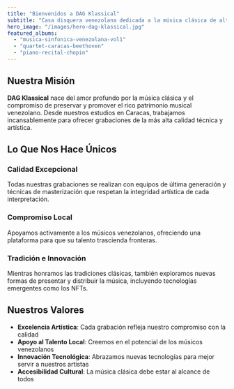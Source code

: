 ```yaml
---
title: "Bienvenidos a DAG Klassical"
subtitle: "Casa disquera venezolana dedicada a la música clásica de alta calidad. Descubre nuestra selección de artistas y grabaciones excepcionales."
hero_image: "/images/hero-dag-klassical.jpg"
featured_albums:
  - "musica-sinfonica-venezolana-vol1"
  - "quartet-caracas-beethoven"
  - "piano-recital-chopin"
---
```


## Nuestra Misión

**DAG Klassical** nace del amor profundo por la música clásica y el compromiso de preservar y promover el rico patrimonio musical venezolano. Desde nuestros estudios en Caracas, trabajamos incansablemente para ofrecer grabaciones de la más alta calidad técnica y artística.

## Lo Que Nos Hace Únicos

### Calidad Excepcional

Todas nuestras grabaciones se realizan con equipos de última generación y técnicas de masterización que respetan la integridad artística de cada interpretación.

### Compromiso Local

Apoyamos activamente a los músicos venezolanos, ofreciendo una plataforma para que su talento trascienda fronteras.

### Tradición e Innovación

Mientras honramos las tradiciones clásicas, también exploramos nuevas formas de presentar y distribuir la música, incluyendo tecnologías emergentes como los NFTs.

## Nuestros Valores

- **Excelencia Artística**: Cada grabación refleja nuestro compromiso con la calidad
- **Apoyo al Talento Local**: Creemos en el potencial de los músicos venezolanos
- **Innovación Tecnológica**: Abrazamos nuevas tecnologías para mejor servir a nuestros artistas
- **Accesibilidad Cultural**: La música clásica debe estar al alcance de todos
